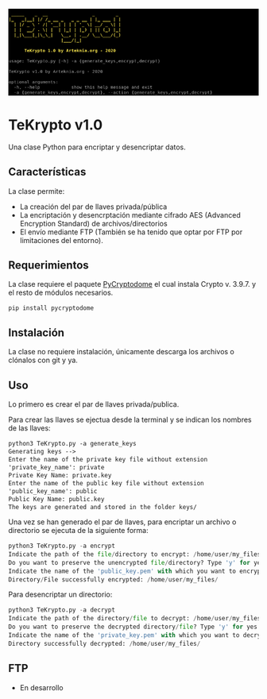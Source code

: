 <img
src="https://github.com/Arteknia/TeKrypto-Docs/blob/master/01.png"
alt="TeKrypto Home"
/>

# TeKrypto v1.0
Una clase Python para encriptar y desencriptar datos.

## Características

La clase permite:
* La creación del par de llaves privada/pública
* La encriptación y desencrptación mediante cifrado AES (Advanced Encryption Standard) de archivos/directorios
* El envío mediante FTP (También se ha tenido que optar por FTP por limitaciones del entorno).

## Requerimientos
La clase requiere el paquete [PyCryptodome](https://pycryptodome.readthedocs.io/en/latest/src/installation.html "PyCryptodome's Installation") el cual instala Crypto v. 3.9.7. y el resto de módulos necesarios.

```shell
pip install pycryptodome
```
## Instalación
La clase no requiere instalación, únicamente descarga los archivos o clónalos con git y ya.

## Uso

Lo primero es crear el par de llaves privada/publica.

Para crear las llaves se ejectua desde la terminal y se indican los nombres de las llaves:

```shell
python3 TeKrypto.py -a generate_keys
Generating keys -->
Enter the name of the private key file without extension 'private_key_name': private
Private Key Name: private.key
Enter the name of the public key file without extension 'public_key_name': public
Public Key Name: public.key
The keys are generated and stored in the folder keys/
```

Una vez se han generado el par de llaves, para encriptar un archivo o directorio se ejecuta de la siguiente forma:
```python
python3 TeKrypto.py -a encrypt
Indicate the path of the file/directory to encrypt: /home/user/my_files/
Do you want to preserve the unencrypted file/directory? Type 'y' for yes and 'n' for no. n
Indicate the name of the 'public_key.pem' with which you want to encrypt: public.pem
Directory/File successfully encrypted: /home/user/my_files/
```
Para desencriptar un directorio:

```python
python3 TeKrypto.py -a decrypt
Indicate the path of the directory/file to decrypt: /home/user/my_files/
Do you want to preserve the decrypted directory/file? Type 'y' for yes and 'n' for no. n
Indicate the name of the 'private_key.pem' with which you want to decrypt: private.pem
Directory successfully decrypted: /home/user/my_files/
```

## FTP

* En desarrollo
